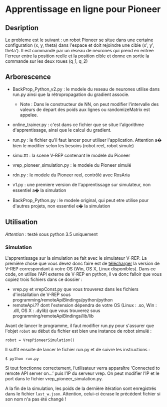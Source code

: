 # Apprentissage en ligne pour Pioneer

## Desription

Le probleme est le suivant : un robot Pioneer se situe dans une certaine
configuration (x, y, theta) dans l'espace et doit rejoindre une cible
(x', y', theta').
Il est commandé par un réseau de neurones qui prend en entree l'erreur entre
la position reelle et la position cible et donne en sortie la commande sur les
deux roues (q_1, q_2)

## Arborescence

- BackProp_Python_v2.py : le modele du reseau de neurones utilise dans run.py ainsi que la rétropropagation du gradient associe.

  - Note : Dans le constructeur de NN, on peut modifier l'intervalle des valeurs de depart des poids aux lignes ou randomizeMatrix est appelee.

- online_trainer.py : c'est dans ce fichier que se situe l'algorithme d'apprentissage, ainsi que le calcul du gradient.
- run.py : le fichier qu'il faut lancer pour utiliser l'application. Attention a� bien le modifier selon les besoins (robot reel, robot simule)
- simu.ttt : la scene V-REP contenant le modele du Pioneer
- vrep_pioneer_simulation.py : le modele du Pioneer simulé
- rdn.py : le modele du Pioneer reel, contrôlé avec RosAria
- v1.py : une premiere version de l'apprentissage sur simulateur, non essentiel a� la simulation
- BackProp_Python.py : le modele original, qui peut etre utilise pour d'autres projets, non essentiel e� la simulation

## Utilisation

_Attention_ : testé sous python 3.5 uniquement

### Simulation

L'apprentissage sur la simulation se fait avec le simulateur V-REP. La première
chose que vous devez donc faire est de [télécharger](http://www.coppeliarobotics.com/downloads.html)
la version de V-REP correspondant à votre OS (Win, OS X, Linux disponibles).
Dans ce code, on utilise l'API externe de V-REP en python, il va donc falloir
que vous copiez trois fichiers dans ce dossier :

- vrep.py et vrepConst.py que vous trouverez dans les fichiers d'installation
  de V-REP sous programming/remoteApiBindings/python/python
- remoteApi.?? dont l'extension dépendra de votre OS (Linux : .so, Win : .dll,
  OS X : .dylib)
  que vous trouverez sous programming/remoteApiBindings/lib/lib

Avant de lancer le programme, il faut modifier run.py pour s'assurer que
l'objet `robot` au début du fichier est bien une instance de robot simulé :

```
robot = VrepPioneerSimulation()
```

Il suffit ensuite de lancer le fichier run.py et de suivre les instructions :

```
$ python run.py
```

Si tout fonctionne correctement, l’utilisateur verra apparaître ‘Connected to
remote API server on…’ puis l’IP du serveur vrep. On peut modifier l’IP et le
port dans le fichier vrep_pioneer_simulation.py.

A la fin de la simulation, les poids de la dernière itération sont enregistrés
dans le fichier `last_w.json`. Attention, celui-ci écrase le précédent fichier
si son nom n'a pas été changé !

